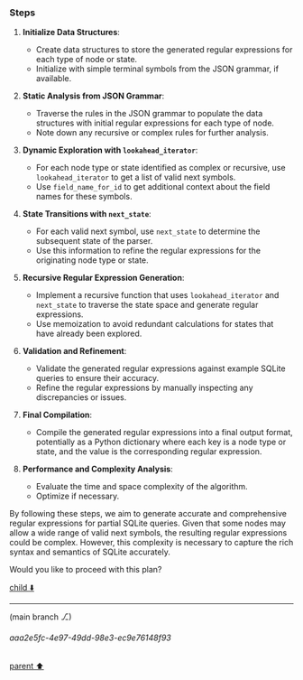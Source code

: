 ### Steps

1. **Initialize Data Structures**: 
    - Create data structures to store the generated regular expressions for each type of node or state.
    - Initialize with simple terminal symbols from the JSON grammar, if available.

2. **Static Analysis from JSON Grammar**:
    - Traverse the rules in the JSON grammar to populate the data structures with initial regular expressions for each type of node.
    - Note down any recursive or complex rules for further analysis.

3. **Dynamic Exploration with `lookahead_iterator`**:
    - For each node type or state identified as complex or recursive, use `lookahead_iterator` to get a list of valid next symbols.
    - Use `field_name_for_id` to get additional context about the field names for these symbols.

4. **State Transitions with `next_state`**:
    - For each valid next symbol, use `next_state` to determine the subsequent state of the parser.
    - Use this information to refine the regular expressions for the originating node type or state.
  
5. **Recursive Regular Expression Generation**:
    - Implement a recursive function that uses `lookahead_iterator` and `next_state` to traverse the state space and generate regular expressions.
    - Use memoization to avoid redundant calculations for states that have already been explored.

6. **Validation and Refinement**:
    - Validate the generated regular expressions against example SQLite queries to ensure their accuracy.
    - Refine the regular expressions by manually inspecting any discrepancies or issues.

7. **Final Compilation**:
    - Compile the generated regular expressions into a final output format, potentially as a Python dictionary where each key is a node type or state, and the value is the corresponding regular expression.

8. **Performance and Complexity Analysis**:
    - Evaluate the time and space complexity of the algorithm.
    - Optimize if necessary.

By following these steps, we aim to generate accurate and comprehensive regular expressions for partial SQLite queries. Given that some nodes may allow a wide range of valid next symbols, the resulting regular expressions could be complex. However, this complexity is necessary to capture the rich syntax and semantics of SQLite accurately.

Would you like to proceed with this plan?

[child ⬇️](#aaa2e5fc-4e97-49dd-98e3-ec9e76148f93)

---

(main branch ⎇)
###### aaa2e5fc-4e97-49dd-98e3-ec9e76148f93
[parent ⬆️](#a977dc7f-83c5-402b-9c99-f27d287568a5)
